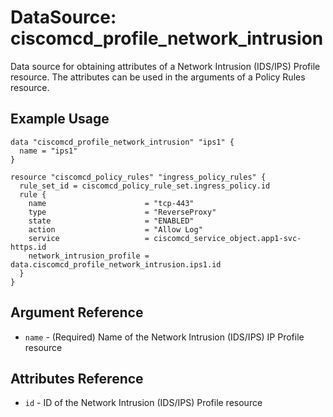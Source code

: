 # DataSource: ciscomcd_profile_network_intrusion
Data source for obtaining attributes of a Network Intrusion (IDS/IPS) Profile resource.  The attributes can be used in the arguments of a Policy Rules resource.

## Example Usage
```hcl
data "ciscomcd_profile_network_intrusion" "ips1" {
  name = "ips1"
}

resource "ciscomcd_policy_rules" "ingress_policy_rules" {
  rule_set_id = ciscomcd_policy_rule_set.ingress_policy.id
  rule {
    name                      = "tcp-443"
    type                      = "ReverseProxy"
    state                     = "ENABLED"
    action                    = "Allow Log"
    service                   = ciscomcd_service_object.app1-svc-https.id
    network_intrusion_profile = data.ciscomcd_profile_network_intrusion.ips1.id
  }
}
```

## Argument Reference
* `name` - (Required) Name of the Network Intrusion (IDS/IPS) IP Profile resource

## Attributes Reference
* `id` - ID of the Network Intrusion (IDS/IPS) Profile resource